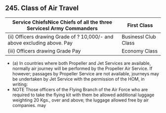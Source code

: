 ## 245. Class of Air Travel

| Service ChiefsNice Chiefs of all the three Servicesl Army Commanders     | First Class          |
|--------------------------------------------------------------------------|----------------------|
| (ii) Officers drawing Grade of ? 10,000/- and above excluding above. Pay | Businessl Club Class |
| (iii) Officers drawing Grade Pay                                         | Economy Class        |

- (a) In countries where both Propeller and Jet Services are available, normally air journey will be performed by the Propeller Air Service. If however; passages by Propeller Service are not available, journeys may be undertaken by Jet Service with the permission of the HOM, in writing:
- NOTE Those officers of the Flying Branch of the Air Force who are required to take the flying kit with them be allowed additional luggage weighting 20 Kgs., over and above; the luggage allowed free by air companies. may
